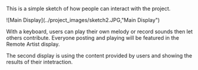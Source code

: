 This is a simple sketch of how people can interact with the project.

![Main Display](../project_images/sketch2.JPG,"Main Display")

With a keyboard, users can play their own melody or record sounds then let others contribute.
Everyone posting and playing will be featured in the Remote Artist display.

The second display is using the content provided by users and showing the results of their intetraction.